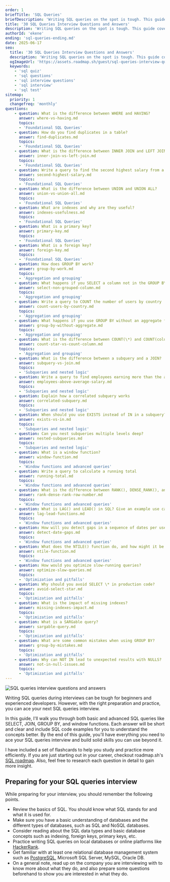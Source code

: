 ```yaml
---
order: 1
briefTitle: 'SQL Queries'
briefDescription: 'Writing SQL queries on the spot is tough. This guide covers 30 common SQL queries interview questions with examples, code snippets, and explanations.'
title: '30 SQL Queries Interview Questions and Answers'
description: 'Writing SQL queries on the spot is tough. This guide covers 30 common SQL queries interview questions with examples, code snippets, and explanations.'
authorId: 'ekene'
ending: 'sql-queries-ending.md'
date: 2025-06-17
seo:
  title: '30 SQL Queries Interview Questions and Answers'
  description: 'Writing SQL queries on the spot is tough. This guide covers 30 common SQL queries interview questions with examples, code snippets, and explanations.'
  ogImageUrl: 'https://assets.roadmap.sh/guest/sql-queries-interview-questions-and-answers-q3qua.jpg'
  keywords: 
    - 'sql quiz' 
    - 'sql questions' 
    - 'sql interview questions' 
    - 'sql interview' 
    - 'sql test'
sitemap:
  priority: 1
  changefreq: 'monthly'
questions:
    - question: What is the difference between WHERE and HAVING?
      answer: where-vs-having.md
      topics:
      - 'Foundational SQL Queries'
    - question: How do you find duplicates in a table?
      answer: find-duplicates.md
      topics:
      - 'Foundational SQL Queries'
    - question: What is the difference between INNER JOIN and LEFT JOIN?
      answer: inner-join-vs-left-join.md
      topics:
      - 'Foundational SQL Queries'
    - question: Write a query to find the second highest salary from a table
      answer: second-highest-salary.md
      topics:
      - 'Foundational SQL Queries'
    - question: What is the difference between UNION and UNION ALL?
      answer: union-vs-union-all.md
      topics:
      - 'Foundational SQL Queries'
    - question: What are indexes and why are they useful?
      answer: indexes-usefulness.md
      topics:
      - 'Foundational SQL Queries'
    - question: What is a primary key?
      answer: primary-key.md
      topics:
      - 'Foundational SQL Queries'
    - question: What is a foreign key?
      answer: foreign-key.md
      topics:
      - 'Foundational SQL Queries'
    - question: How does GROUP BY work?
      answer: group-by-work.md
      topics:
      - 'Aggregation and grouping'
    - question: What happens if you SELECT a column not in the GROUP BY clause?
      answer: select-non-grouped-column.md
      topics:
      - 'Aggregation and grouping'
    - question: Write a query to COUNT the number of users by country
      answer: count-users-by-country.md
      topics:
      - 'Aggregation and grouping'
    - question: What happens if you use GROUP BY without an aggregate function?
      answer: group-by-without-aggregate.md
      topics:
      - 'Aggregation and grouping'
    - question: What is the difference between COUNT(\*) and COUNT(column_name)?
      answer: count-star-vs-count-column.md
      topics:
      - 'Aggregation and grouping'
    - question: What is the difference between a subquery and a JOIN?
      answer: subquery-vs-join.md
      topics:
      - 'Subqueries and nested logic'
    - question: Write a query to find employees earning more than the average salary
      answer: employees-above-average-salary.md
      topics:
      - 'Subqueries and nested logic'
    - question: Explain how a correlated subquery works
      answer: correlated-subquery.md
      topics:
      - 'Subqueries and nested logic'
    - question: When should you use EXISTS instead of IN in a subquery?
      answer: exists-vs-in.md
      topics:
      - 'Subqueries and nested logic'
    - question: Can you nest subqueries multiple levels deep?
      answer: nested-subqueries.md
      topics:
      - 'Subqueries and nested logic'
    - question: What is a window function?
      answer: window-function.md
      topics:
      - 'Window functions and advanced queries'
    - question: Write a query to calculate a running total
      answer: running-total.md
      topics:
      - 'Window functions and advanced queries'
    - question: What is the difference between RANK(), DENSE_RANK(), and ROW_NUMBER()?
      answer: rank-dense-rank-row-number.md
      topics:
      - 'Window functions and advanced queries'
    - question: What is LAG() and LEAD() in SQL? Give an example use case
      answer: lag-lead-functions.md
      topics:
      - 'Window functions and advanced queries'
    - question: How will you detect gaps in a sequence of dates per user?
      answer: detect-date-gaps.md
      topics:
      - 'Window functions and advanced queries'
    - question: What does the NTILE() function do, and how might it be useful in analyzing data?
      answer: ntile-function.md
      topics:
      - 'Window functions and advanced queries'
    - question: How would you optimize slow-running queries?
      answer: optimize-slow-queries.md
      topics:
      - 'Optimization and pitfalls'
    - question: Why should you avoid SELECT \* in production code?
      answer: avoid-select-star.md
      topics:
      - 'Optimization and pitfalls'
    - question: What is the impact of missing indexes?
      answer: missing-indexes-impact.md
      topics:
      - 'Optimization and pitfalls'
    - question: What is a SARGable query?
      answer: sargable-query.md
      topics:
      - 'Optimization and pitfalls'
    - question: What are some common mistakes when using GROUP BY?
      answer: group-by-mistakes.md
      topics:
      - 'Optimization and pitfalls'
    - question: Why can NOT IN lead to unexpected results with NULLS?
      answer: not-in-null-issues.md
      topics:
      - 'Optimization and pitfalls'
---
```


![SQL queries interview questions and answers](https://assets.roadmap.sh/guest/sql-queries-interview-questions-and-answers-q3qua.jpg)

Writing SQL queries during interviews can be tough for beginners and experienced developers. However, with the right preparation and practice, you can ace your next SQL queries interview.

In this guide, I'll walk you through both basic and advanced SQL queries like SELECT, JOIN, GROUP BY, and window functions. Each answer will be short and clear and include SQL code examples for you to understand the concepts better. By the end of this guide, you'll have everything you need to ace your SQL queries interview and build solid skills you can use beyond it.

I have included a set of flashcards to help you study and practice more efficiently. If you are just starting out in your career, checkout roadmap.sh's [SQL roadmap](https://roadmap.sh/sql). Also, feel free to research each question in detail to gain more insight.

## Preparing for your SQL queries interview

While preparing for your interview, you should remember the following points.

- Review the basics of SQL. You should know what SQL stands for and what it is used for.
- Make sure you have a basic understanding of databases and the different types of databases, such as SQL and NoSQL databases.
- Consider reading about the SQL data types and basic database concepts such as indexing, foreign keys, primary keys, etc.
- Practice writing SQL queries on local databases or online platforms like [HackerRank](https://www.hackerrank.com/domains/sql).
- Get familiar with at least one relational database management system such as [PostgreSQL](https://roadmap.sh/postgresql-dba), Microsoft SQL Server, MySQL, Oracle DB.
- On a general note, read up on the company you are interviewing with to know more about what they do, and also prepare some questions beforehand to show you are interested in what they do.
